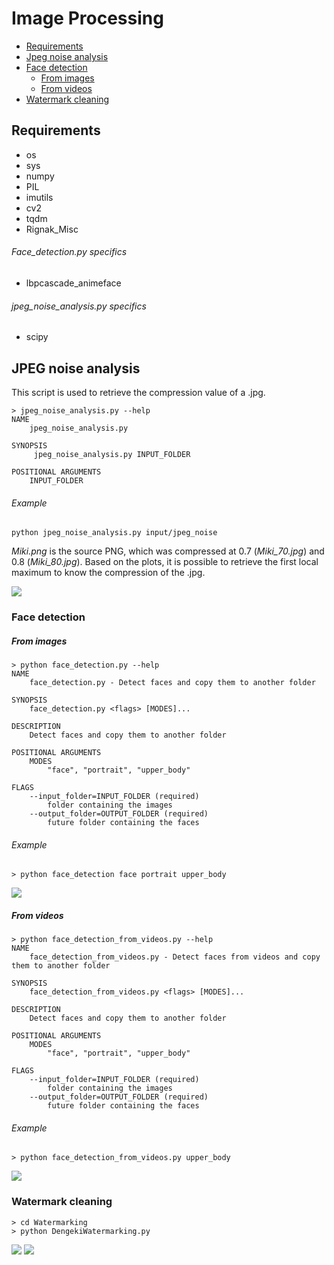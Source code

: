 # Image Processing

- [Requirements](#requirements)
- [Jpeg noise analysis](#jpeg-noise-analysis)
- [Face detection](#face-detection)
  - [From images](#from-images)
  - [From videos](#from-videos)
- [Watermark cleaning](#watermark-cleaning)


## Requirements

- os
- sys
- numpy
- PIL
- imutils
- cv2
- tqdm
- Rignak_Misc


###### Face_detection.py specifics

- lbpcascade_animeface

###### jpeg_noise_analysis.py specifics

- scipy


## JPEG noise analysis

This script is used to retrieve the compression value of a .jpg. 

````
> jpeg_noise_analysis.py --help
NAME
    jpeg_noise_analysis.py
    
SYNOPSIS
     jpeg_noise_analysis.py INPUT_FOLDER 
    
POSITIONAL ARGUMENTS
    INPUT_FOLDER
````

###### Example

````
python jpeg_noise_analysis.py input/jpeg_noise
````

*Miki.png* is the source PNG, which was compressed at 0.7 (*Miki_70.jpg*) and 0.8 (*Miki_80.jpg*). Based on the plots, it is possible to retrieve the first local maximum to know the compression of the .jpg.

![](examples/JPEG_noise.png)

### Face detection

##### From images

```` 
> python face_detection.py --help
NAME
    face_detection.py - Detect faces and copy them to another folder
    
SYNOPSIS
    face_detection.py <flags> [MODES]...
    
DESCRIPTION
    Detect faces and copy them to another folder
    
POSITIONAL ARGUMENTS
    MODES
        "face", "portrait", "upper_body"
        
FLAGS
    --input_folder=INPUT_FOLDER (required)
        folder containing the images
    --output_folder=OUTPUT_FOLDER (required)
        future folder containing the faces
````

###### Example

```` 
> python face_detection face portrait upper_body
````

![](examples/face_detection.png)


##### From videos

```` 
> python face_detection_from_videos.py --help
NAME
    face_detection_from_videos.py - Detect faces from videos and copy them to another folder
    
SYNOPSIS
    face_detection_from_videos.py <flags> [MODES]...
    
DESCRIPTION
    Detect faces and copy them to another folder
    
POSITIONAL ARGUMENTS
    MODES
        "face", "portrait", "upper_body"
        
FLAGS
    --input_folder=INPUT_FOLDER (required)
        folder containing the images
    --output_folder=OUTPUT_FOLDER (required)
        future folder containing the faces
````

###### Example

```` 
> python face_detection_from_videos.py upper_body
````

![](examples/face_detection_from_videos.png)

### Watermark cleaning

```
> cd Watermarking
> python DengekiWatermarking.py
```

![](Watermarking/input/watermarked/example.jpg)
![](Watermarking/output/example.jpg)
